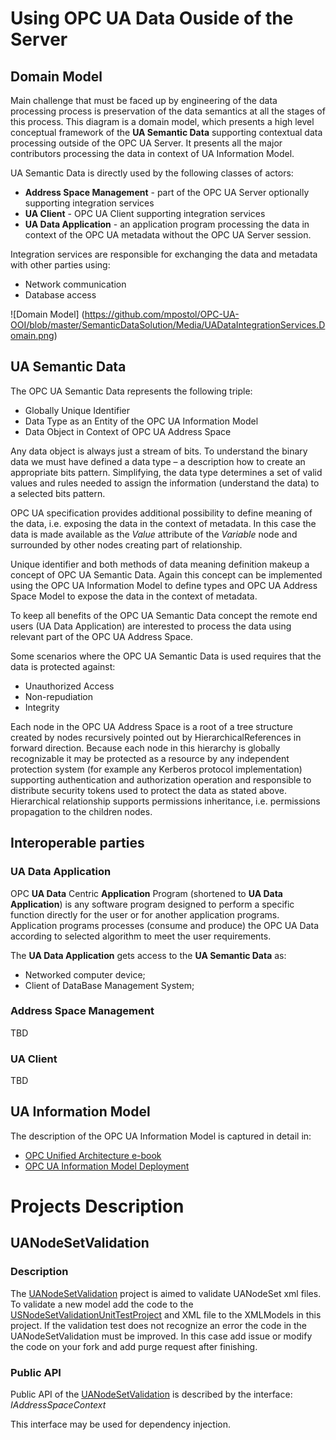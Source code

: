 
# Using OPC UA Data Ouside of the Server

## Domain Model

Main challenge that must be faced up by engineering of the data processing process is preservation of the data semantics at all the stages of this process. This diagram is a domain model, which presents a high level conceptual framework of the **UA Semantic Data** supporting contextual data processing outside of the OPC UA Server. It presents all the major contributors processing the data in context of UA Information Model.

UA Semantic Data is directly used by the following classes of actors:
* **Address Space Management** -  part of the OPC UA Server optionally supporting integration services   
* **UA Client** -  OPC UA Client supporting integration services    
* **UA Data Application**  -  an application program processing the data in context of the OPC UA metadata without the OPC UA Server session.  

Integration services are responsible for exchanging the data and metadata with other parties using:
* Network communication
* Database access   

![Domain Model] (https://github.com/mpostol/OPC-UA-OOI/blob/master/SemanticDataSolution/Media/UADataIntegrationServices.Domain.png)

## UA Semantic Data

The OPC UA Semantic Data represents the following triple:

* Globally Unique Identifier   
* Data Type as an Entity of the OPC UA Information Model   
* Data Object in Context of OPC UA Address Space   

Any data object is always just a stream of bits. To understand the binary data we must have defined a data type – a description how to create an appropriate bits pattern. Simplifying, the data type determines a set of valid values and rules needed to assign the information (understand the data) to a selected bits pattern.

OPC UA specification provides additional possibility to define meaning of the data, i.e. exposing the data in the context of metadata. In this case the data is made available as the *Value* attribute of the *Variable* node and surrounded by other nodes creating part of relationship.

Unique identifier and both methods of data meaning definition makeup a concept of OPC UA Semantic Data. Again this concept can be implemented using the OPC UA Information Model to define types and OPC UA Address Space Model to expose the data in the context of metadata.

To keep all benefits of the OPC UA Semantic Data concept the remote end users (UA Data Application) are interested to process the data using relevant part of the OPC UA Address Space.

Some scenarios where the OPC UA Semantic Data is used requires that the data is protected against:

* Unauthorized Access  
* Non-repudiation
* Integrity

Each node in the OPC UA Address Space is a root of a tree structure created by nodes recursively pointed out by HierarchicalReferences in forward direction. Because each node in this hierarchy is globally recognizable it may be protected as a resource by any independent protection system (for example any Kerberos protocol implementation) supporting authentication and authorization operation and responsible to distribute security tokens used to protect the data as stated above. Hierarchical relationship supports permissions inheritance, i.e. permissions propagation to the children nodes.
## Interoperable parties

### UA Data Application

OPC **UA Data** Centric **Application** Program (shortened to **UA Data Application**) is any software program designed to perform a specific function directly for the user or for another application programs. Application programs processes (consume and produce) the OPC UA Data according to selected algorithm to meet the user requirements.

The **UA Data Application** gets access to the **UA Semantic Data** as:
* Networked computer device;
* Client of DataBase Management System;

### Address Space Management

TBD

### UA Client

TBD

## UA Information Model

The description of the OPC UA Information Model is captured in detail in:
* [OPC Unified Architecture e-book]([http://www.commsvr.com/UAModelDesigner/Index.aspx)
* [OPC UA Information Model Deployment]( http://www.cas.internetdsl.pl/commserver/P_DowloadCenter/P_Publications/20140301EN_DeploymentInformationModel.pdf)

# Projects Description

## UANodeSetValidation

### Description

The [UANodeSetValidation](https://github.com/mpostol/OPC-UA-OOI/tree/master/SemanticDataSolution/UANodeSetValidation) project is aimed to validate UANodeSet xml files.
To validate a new model add the code to the [USNodeSetValidationUnitTestProject](https://github.com/mpostol/OPC-UA-OOI/tree/master/SemanticDataSolution/USNodeSetValidationUnitTestProject)
and XML file to the XMLModels in this project. If the validation test does not recognize an error the code in the UANodeSetValidation must be improved.
In this case add issue or modify the code on your fork and add purge request after finishing.

### Public API

Public API of the [UANodeSetValidation](https://github.com/mpostol/OPC-UA-OOI/tree/master/SemanticDataSolution/UANodeSetValidation) is described by the interface:
*IAddressSpaceContext*

This interface may be used for dependency injection.
